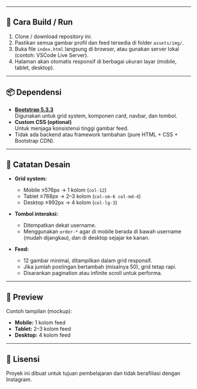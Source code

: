 
---

## 🚀 Cara Build / Run

1. Clone / download repository ini.
2. Pastikan semua gambar profil dan feed tersedia di folder `assets/img/`.
3. Buka file `index.html` langsung di browser, atau gunakan server lokal (contoh: VSCode Live Server).
4. Halaman akan otomatis responsif di berbagai ukuran layar (mobile, tablet, desktop).

---

## 📦 Dependensi

- **[Bootstrap 5.3.3](https://getbootstrap.com/)**  
  Digunakan untuk grid system, komponen card, navbar, dan tombol.
- **Custom CSS (optional)**  
  Untuk menjaga konsistensi tinggi gambar feed.
- Tidak ada backend atau framework tambahan (pure HTML + CSS + Bootstrap CDN).

---

## 📝 Catatan Desain

- **Grid system:**  
  - Mobile ≤576px → 1 kolom (`col-12`)  
  - Tablet ≥768px → 2–3 kolom (`col-sm-6 col-md-4`)  
  - Desktop ≥992px → 4 kolom (`col-lg-3`)  

- **Tombol interaksi:**  
  - Ditempatkan dekat username.  
  - Menggunakan `order-*` agar di mobile berada di bawah username (mudah dijangkau), dan di desktop sejajar ke kanan.  

- **Feed:**  
  - 12 gambar minimal, ditampilkan dalam grid responsif.  
  - Jika jumlah postingan bertambah (misalnya 50), grid tetap rapi.  
  - Disarankan pagination atau infinite scroll untuk performa.  

---

## 📸 Preview

Contoh tampilan (mockup):
- **Mobile:** 1 kolom feed
- **Tablet:** 2–3 kolom feed
- **Desktop:** 4 kolom feed

---

## 📜 Lisensi
Proyek ini dibuat untuk tujuan pembelajaran dan tidak berafiliasi dengan Instagram.
